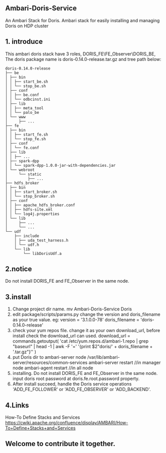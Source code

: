 ## Ambari-Doris-Service
An Ambari Stack for Doris.
Ambari stack for easily installing and managing Doris on HDP cluster

## 1. introduce
This ambari doris stack have 3 roles, DORIS_FE\FE_Observer\DORIS_BE,
The doris package name is doris-0.14.0-release.tar.gz and tree path below:
```text
doris-0.14.0-release
├── be
│ ├── bin
│ │ ├── start_be.sh
│ │ └── stop_be.sh
│ ├── conf
│ │ ├── be.conf
│ │ └── odbcinst.ini
│ ├── lib
│ │ ├── meta_tool
│ │ └── palo_be
│ └── www
│     ├── ...
├── fe
│ ├── bin
│ │ ├── start_fe.sh
│ │ └── stop_fe.sh
│ ├── conf
│ │ └── fe.conf
│ ├── lib
│ │ ├── ...
│ ├── spark-dpp
│ │ └── spark-dpp-1.0.0-jar-with-dependencies.jar
│ └── webroot
│     └── static
│         ├── ...
├── hdfs_broker
│ ├── bin
│ │ ├── start_broker.sh
│ │ └── stop_broker.sh
│ ├── conf
│ │ ├── apache_hdfs_broker.conf
│ │ ├── hdfs-site.xml
│ │ └── log4j.properties
│ └── lib
│     ├── ...
│     └── ...
└── udf
    ├── include
    │ ├── uda_test_harness.h
    │ └── udf.h
    └── lib
        └── libDorisUdf.a
```
## 2.notice
Do not install DORIS_FE and FE_Observer in the same node.

## 3.install
1. Change project dir name.
   mv Ambari-Doris-Service Doris
2. edit package/scripts/params.py
   change the version and doris_filename as your true value.
   eg:
   version = '3.1.0.0-78'
   doris_filename = 'doris-0.14.0-release'
3. check your yum repos file. change it as your own download_url, before install check the download_url can used.
   download_url = commands.getoutput(
   'cat /etc/yum.repos.d/ambari-1.repo | grep "baseurl" | head -1 | awk -F \'=\' \'{print $2"doris/' + doris_filename + '.tar.gz"}\''
   )
4. put Doris dir to ambari-server node /var/lib/ambari-server/resources/common-services
   ambari-server restart //in manager node
   ambari-agent restart //in all node
5. installing.
   Do not install DORIS_FE and FE_Observer in the same node.
   input doris root password at doris.fe.root.password property.
6. After install succeed, handle the Doris service operations 'ADD_FE_FOLLOWER' or 'ADD_FE_OBSERVER' or 'ADD_BACKEND'.

## 4.Links
How-To Define Stacks and Services
https://cwiki.apache.org/confluence/display/AMBARI/How-To+Define+Stacks+and+Services

## Welcome to contribute it together.